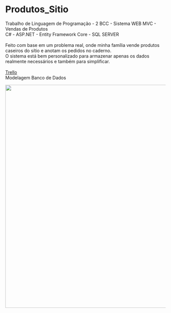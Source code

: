# Produtos_Sitio
Trabalho de Linguagem de Programação - 2 BCC - Sistema WEB MVC - Vendas de Produtos
<br>
C# - ASP.NET - Entity Framework Core - SQL SERVER
<br>
<br>
Feito com base em um problema real, onde minha família vende produtos caseiros do sítio e anotam os pedidos no caderno.
<br>
O sistema está bem personalizado para armazenar apenas os dados realmente necessários e também para simplificar.
<br>
<br>
<a href="https://trello.com/b/37ZKlTR0/projeto" target="_blank">Trello</a>
<br>
Modelagem Banco de Dados
<br>
<div>
  <img src="https://user-images.githubusercontent.com/100471910/192065954-8c5bd758-f34b-40a5-98e6-0232b4109ec7.png" width="700px">
</div>
